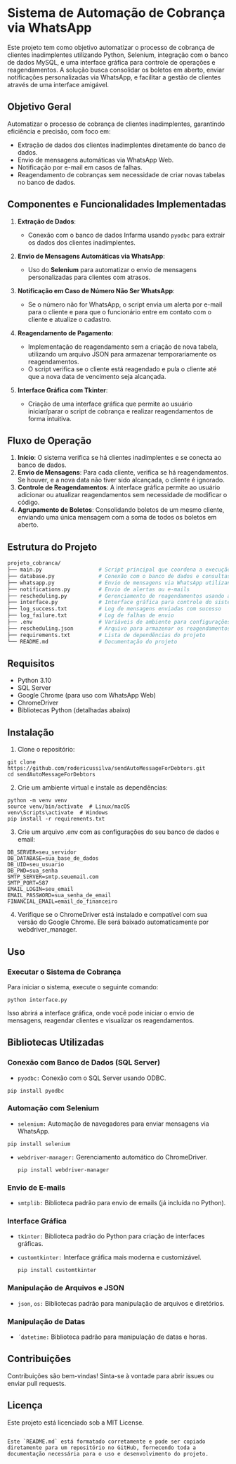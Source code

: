 # Sistema de Automação de Cobrança via WhatsApp

Este projeto tem como objetivo automatizar o processo de cobrança de clientes inadimplentes utilizando Python, Selenium, integração com o banco de dados MySQL, e uma interface gráfica para controle de operações e reagendamentos. A solução busca consolidar os boletos em aberto, enviar notificações personalizadas via WhatsApp, e facilitar a gestão de clientes através de uma interface amigável.

## Objetivo Geral

Automatizar o processo de cobrança de clientes inadimplentes, garantindo eficiência e precisão, com foco em:
- Extração de dados dos clientes inadimplentes diretamente do banco de dados.
- Envio de mensagens automáticas via WhatsApp Web.
- Notificação por e-mail em casos de falhas.
- Reagendamento de cobranças sem necessidade de criar novas tabelas no banco de dados.

## Componentes e Funcionalidades Implementadas

1. **Extração de Dados**:
   - Conexão com o banco de dados Infarma usando `pyodbc` para extrair os dados dos clientes inadimplentes.

2. **Envio de Mensagens Automáticas via WhatsApp**:
   - Uso do **Selenium** para automatizar o envio de mensagens personalizadas para clientes com atrasos.

3. **Notificação em Caso de Número Não Ser WhatsApp**:
   - Se o número não for WhatsApp, o script envia um alerta por e-mail para o cliente e para que o funcionário entre em contato com o cliente e atualize o cadastro.

4. **Reagendamento de Pagamento**:
   - Implementação de reagendamento sem a criação de nova tabela, utilizando um arquivo JSON para armazenar temporariamente os reagendamentos.
   - O script verifica se o cliente está reagendado e pula o cliente até que a nova data de vencimento seja alcançada.

5. **Interface Gráfica com Tkinter**:
   - Criação de uma interface gráfica que permite ao usuário iniciar/parar o script de cobrança e realizar reagendamentos de forma intuitiva.

## Fluxo de Operação

1. **Início**: O sistema verifica se há clientes inadimplentes e se conecta ao banco de dados.
2. **Envio de Mensagens**: Para cada cliente, verifica se há reagendamentos. Se houver, e a nova data não tiver sido alcançada, o cliente é ignorado.
3. **Controle de Reagendamentos**: A interface gráfica permite ao usuário adicionar ou atualizar reagendamentos sem necessidade de modificar o código.
4. **Agrupamento de Boletos**: Consolidando boletos de um mesmo cliente, enviando uma única mensagem com a soma de todos os boletos em aberto.

## Estrutura do Projeto

```bash
projeto_cobranca/
├── main.py                  # Script principal que coordena a execução do fluxo de cobranças
├── database.py              # Conexão com o banco de dados e consultas SQL
├── whatsapp.py              # Envio de mensagens via WhatsApp utilizando Selenium
├── notifications.py         # Envio de alertas ou e-mails
├── rescheduling.py          # Gerenciamento de reagendamentos usando arquivo JSON
├── interface.py             # Interface gráfica para controle do sistema
├── log_success.txt          # Log de mensagens enviadas com sucesso
├── log_failure.txt          # Log de falhas de envio
├── .env                     # Variáveis de ambiente para configurações do sistema
├── rescheduling.json        # Arquivo para armazenar os reagendamentos temporários
├── requirements.txt         # Lista de dependências do projeto
└── README.md                # Documentação do projeto
```

## Requisitos
- Python 3.10
- SQL Server
- Google Chrome (para uso com WhatsApp Web)
- ChromeDriver
- Bibliotecas Python (detalhadas abaixo)

## Instalação
1. Clone o repositório:
```
git clone https://github.com/rodericussilva/sendAutoMessageForDebtors.git
cd sendAutoMessageForDebtors
```
2. Crie um ambiente virtual e instale as dependências:
```
python -m venv venv
source venv/bin/activate  # Linux/macOS
venv\Scripts\activate  # Windows
pip install -r requirements.txt
```
3. Crie um arquivo .env com as configurações do seu banco de dados e email:
```
DB_SERVER=seu_servidor
DB_DATABASE=sua_base_de_dados
DB_UID=seu_usuario
DB_PWD=sua_senha
SMTP_SERVER=smtp.seuemail.com
SMTP_PORT=587
EMAIL_LOGIN=seu_email
EMAIL_PASSWORD=sua_senha_de_email
FINANCIAL_EMAIL=email_do_financeiro
```
4. Verifique se o ChromeDriver está instalado e compatível com sua versão do Google Chrome. Ele será baixado automaticamente por webdriver_manager.
## Uso
### Executar o Sistema de Cobrança
Para iniciar o sistema, execute o seguinte comando:
```
python interface.py

```
Isso abrirá a interface gráfica, onde você pode iniciar o envio de mensagens, reagendar clientes e visualizar os reagendamentos.
## Bibliotecas Utilizadas
### Conexão com Banco de Dados (SQL Server)
- `pyodbc:`  Conexão com o SQL Server usando ODBC.
```
pip install pyodbc

```
### Automação com Selenium
- `selenium:` Automação de navegadores para enviar mensagens via WhatsApp.
 ```
pip install selenium

```
- `webdriver-manager:` Gerenciamento automático do ChromeDriver.
  
  ```
  pip install webdriver-manager
  
  ```
### Envio de E-mails
- `smtplib:` Biblioteca padrão para envio de emails (já incluída no Python).
### Interface Gráfica
- `tkinter:` Biblioteca padrão do Python para criação de interfaces gráficas.
- `customtkinter:` Interface gráfica mais moderna e customizável.
  
  ```
  pip install customtkinter
  
  ```
### Manipulação de Arquivos e JSON
- `json`, `os:` Bibliotecas padrão para manipulação de arquivos e diretórios.
### Manipulação de Datas
- `´datetime:` Biblioteca padrão para manipulação de datas e horas.
## Contribuições
Contribuições são bem-vindas! Sinta-se à vontade para abrir issues ou enviar pull requests.
## Licença
Este projeto está licenciado sob a MIT License.
```

Este `README.md` está formatado corretamente e pode ser copiado diretamente para um repositório no GitHub, fornecendo toda a documentação necessária para o uso e desenvolvimento do projeto.

```
